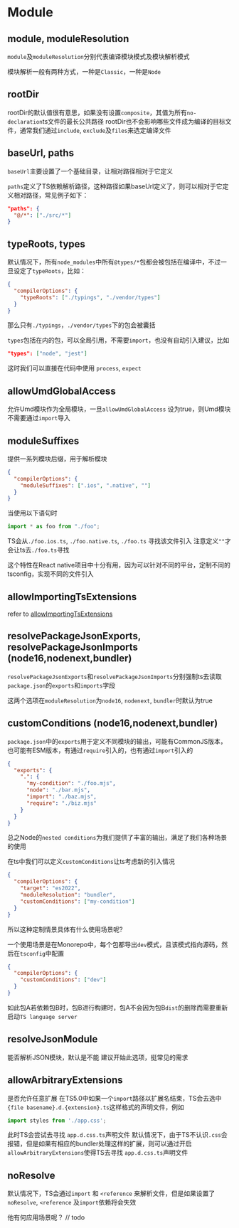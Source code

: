 # Module

## module, moduleResolution
`module`及`moduleResolution`分别代表编译模块模式及模块解析模式


模块解析一般有两种方式，一种是`Classic`，一种是`Node`


## rootDir

rootDir的默认值很有意思，如果没有设置`composite`，其值为所有`no-declaration`ts文件的最长公共路径
rootDir也不会影响哪些文件成为编译的目标文件，通常我们通过`include`, `exclude`及`files`来选定编译文件


## baseUrl, paths

`baseUrl`主要设置了一个基础目录，让相对路径相对于它定义

`paths`定义了TS依赖解析路径，这种路径如果baseUrl定义了，则可以相对于它定义相对路径，常见例子如下：

```json
"paths": {
  "@/*": ["./src/*"]
}
```

## typeRoots, types

默认情况下，所有`node_modules`中所有`@types/*`包都会被包括在编译中，不过一旦设定了`typeRoots`，比如：
```json
{
  "compilerOptions": {
    "typeRoots": ["./typings", "./vendor/types"]
  }
}
```
那么只有`./typings`，`./vendor/types`下的包会被囊括

`types`包括在内的包，可以全局引用，不需要`import`，也没有自动引入建议，比如

```json
"types": ["node", "jest"]
```

这时我们可以直接在代码中使用 `process`, `expect`


## allowUmdGlobalAccess

允许Umd模块作为全局模块，一旦`allowUmdGlobalAccess` 设为true，则Umd模块不需要通过`import`导入

## moduleSuffixes

提供一系列模块后缀，用于解析模块
```json
{
  "compilerOptions": {
    "moduleSuffixes": [".ios", ".native", ""]
  }
}
```
当使用以下语句时
```ts
import * as foo from "./foo";
```
TS会从`./foo.ios.ts`, `./foo.native.ts`, `./foo.ts` 寻找该文件引入
注意定义`""`才会让ts去`./foo.ts`寻找

这个特性在React native项目中十分有用，因为可以针对不同的平台，定制不同的tsconfig，实现不同的文件引入

## allowImportingTsExtensions

refer to [allowImportingTsExtensions](./allowImportingTsExtensions/README.md)

## resolvePackageJsonExports, resolvePackageJsonImports (node16,nodenext,bundler)

`resolvePackageJsonExports`和`resolvePackageJsonImports`分别强制ts去读取`package.json`的`exports`和`imports`字段

这两个选项在`moduleResolution`为`node16`, `nodenext`, `bundler`时默认为true

## customConditions (node16,nodenext,bundler)

`package.json`中的`exports`用于定义不同模块的输出，可能有CommonJS版本，也可能有ESM版本，有通过`require`引入的，也有通过`import`引入的

```json
{
  "exports": {
    ".": {
      "my-condition": "./foo.mjs",
      "node": "./bar.mjs",
      "import": "./baz.mjs",
      "require": "./biz.mjs"
    }
  }
}

```
总之Node的`nested conditions`为我们提供了丰富的输出，满足了我们各种场景的使用

在ts中我们可以定义`customConditions`让ts考虑新的引入情况

```json
{
  "compilerOptions": {
    "target": "es2022",
    "moduleResolution": "bundler",
    "customConditions": ["my-condition"]
  }
}
```

所以这种定制情景具体有什么使用场景呢?

一个使用场景是在Monorepo中，每个包都导出`dev`模式，且该模式指向源码，然后在`tsconfig`中配置
```json
{
  "compilerOptions": {
    "customConditions": ["dev"]
  }
}
```
如此包A若依赖包B时，包B进行构建时，包A不会因为包B`dist`的删除而需要重新启动`TS language server`

## resolveJsonModule

能否解析JSON模块，默认是不能
建议开始此选项，挺常见的需求

## allowArbitraryExtensions

是否允许任意扩展
在TS5.0中如果一个`import`路径以扩展名结束，TS会去选中`{file basename}.d.{extension}.ts`这样格式的声明文件，例如

```ts
import styles from './app.css';
```
此时TS会尝试去寻找 `app.d.css.ts`声明文件
默认情况下，由于TS不认识`.css`会报错，但是如果有相应的bundler处理这样的扩展，则可以通过开启`allowArbitraryExtensions`使得TS去寻找
`app.d.css.ts`声明文件

## noResolve

默认情况下，TS会通过`import` 和 `<reference` 来解析文件，但是如果设置了`noResolve`, `<reference` 及`import`依赖将会失效

他有何应用场景呢？
// todo

## 